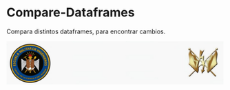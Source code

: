 # Compare-Dataframes
Compara distintos dataframes, para encontrar cambios.

<img src="Escudo.jpeg">
